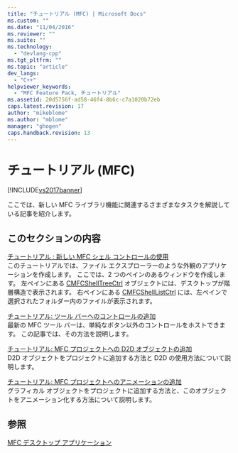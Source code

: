 ```yaml
---
title: "チュートリアル (MFC) | Microsoft Docs"
ms.custom: ""
ms.date: "11/04/2016"
ms.reviewer: ""
ms.suite: ""
ms.technology: 
  - "devlang-cpp"
ms.tgt_pltfrm: ""
ms.topic: "article"
dev_langs: 
  - "C++"
helpviewer_keywords: 
  - "MFC Feature Pack, チュートリアル"
ms.assetid: 20d5756f-ad58-46f4-8b6c-c7a1020b72eb
caps.latest.revision: 17
author: "mikeblome"
ms.author: "mblome"
manager: "ghogen"
caps.handback.revision: 13
---
```

# チュートリアル (MFC)
[!INCLUDE[vs2017banner](../assembler/inline/includes/vs2017banner.md)]

ここでは、新しい MFC ライブラリ機能に関連するさまざまなタスクを解説している記事を紹介します。  
  
## このセクションの内容  
 [チュートリアル : 新しい MFC シェル コントロールの使用](../mfc/walkthrough-using-the-new-mfc-shell-controls.md)  
 このチュートリアルでは、ファイル エクスプローラーのような外観のアプリケーションを作成します。  ここでは、2 つのペインのあるウィンドウを作成します。  左ペインにある [CMFCShellTreeCtrl](../mfc/reference/cmfcshelltreectrl-class.md) オブジェクトには、デスクトップが階層構造で表示されます。  右ペインにある [CMFCShellListCtrl](../mfc/reference/cmfcshelllistctrl-class.md) には、左ペインで選択されたフォルダー内のファイルが表示されます。  
  
 [チュートリアル: ツール バーへのコントロールの追加](../mfc/walkthrough-putting-controls-on-toolbars.md)  
 最新の MFC ツール バーは、単純なボタン以外のコントロールをホストできます。  この記事では、その方法を説明します。  
  
 [チュートリアル: MFC プロジェクトへの D2D オブジェクトの追加](../mfc/walkthrough-adding-a-d2d-object-to-an-mfc-project.md)  
 D2D オブジェクトをプロジェクトに追加する方法と D2D の使用方法について説明します。  
  
 [チュートリアル: MFC プロジェクトへのアニメーションの追加](../mfc/walkthrough-adding-animation-to-an-mfc-project.md)  
 グラフィカル オブジェクトをプロジェクトに追加する方法と、このオブジェクトをアニメーション化する方法について説明します。  
  
## 参照  
 [MFC デスクトップ アプリケーション](../mfc/mfc-desktop-applications.md)